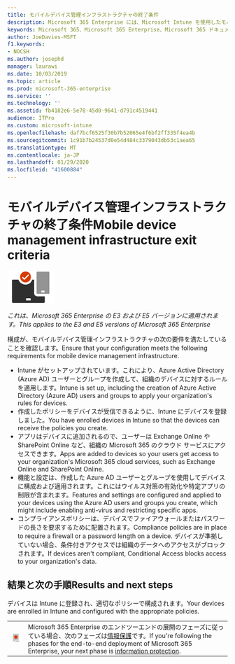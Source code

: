 ```yaml
---
title: モバイルデバイス管理インフラストラクチャの終了条件
description: Microsoft 365 Enterprise には、Microsoft Intune を使用したモバイルデバイス管理が含まれます。 要件と前提条件を確認し、Azure Active Directory リソースを使用して Intune を設定し、iOS、macOS、Android、および Windows デバイスを登録し、アプリを展開し、構成プロファイルを作成し、コンプライアンスポリシーを使用して、モバイルの条件付きアクセスを有効にします。Microsoft 365 Enterprise を使用したデバイス管理。
keywords: Microsoft 365、Microsoft 365 Enterprise、Microsoft 365 ドキュメント、モバイルデバイス管理、Intune
author: JoeDavies-MSFT
f1.keywords:
- NOCSH
ms.author: josephd
manager: laurawi
ms.date: 10/03/2019
ms.topic: article
ms.prod: microsoft-365-enterprise
ms.service: ''
ms.technology: ''
ms.assetid: fb4182e6-5e78-45d0-9641-d791c4519441
audience: ITPro
ms.custom: microsoft-intune
ms.openlocfilehash: daf7bcf6525f30b7b52065e4f6bf2ff335f4ea4b
ms.sourcegitcommit: 1c91b7b24537d0e54d484c3379043db53c1aea65
ms.translationtype: MT
ms.contentlocale: ja-JP
ms.lasthandoff: 01/29/2020
ms.locfileid: "41600884"
---
```

# <a name="mobile-device-management-infrastructure-exit-criteria"></a><span data-ttu-id="8ac03-105">モバイルデバイス管理インフラストラクチャの終了条件</span><span class="sxs-lookup"><span data-stu-id="8ac03-105">Mobile device management infrastructure exit criteria</span></span>

![フェーズ 5: モバイル デバイス管理](./media/deploy-foundation-infrastructure/mobiledevicemgmt_icon-small.png)

<span data-ttu-id="8ac03-107">*これは、Microsoft 365 Enterprise の E3 および E5 バージョンに適用されます。*</span><span class="sxs-lookup"><span data-stu-id="8ac03-107">*This applies to the E3 and E5 versions of Microsoft 365 Enterprise*</span></span>

<span data-ttu-id="8ac03-108">構成が、モバイルデバイス管理インフラストラクチャの次の要件を満たしていることを確認します。</span><span class="sxs-lookup"><span data-stu-id="8ac03-108">Ensure that your configuration meets the following requirements for mobile device management infrastructure.</span></span>

- <span data-ttu-id="8ac03-109">Intune がセットアップされています。これにより、Azure Active Directory (Azure AD) ユーザーとグループを作成して、組織のデバイスに対するルールを適用します。</span><span class="sxs-lookup"><span data-stu-id="8ac03-109">Intune is set up, including the creation of Azure Active Directory (Azure AD) users and groups to apply your organization's rules for devices.</span></span>
- <span data-ttu-id="8ac03-110">作成したポリシーをデバイスが受信できるように、Intune にデバイスを登録しました。</span><span class="sxs-lookup"><span data-stu-id="8ac03-110">You have enrolled devices in Intune so that the devices can receive the policies you create.</span></span>
- <span data-ttu-id="8ac03-111">アプリはデバイスに追加されるので、ユーザーは Exchange Online や SharePoint Online など、組織の Microsoft 365 のクラウド サービスにアクセスできます。</span><span class="sxs-lookup"><span data-stu-id="8ac03-111">Apps are added to devices so your users get access to your organization's Microsoft 365 cloud services, such as Exchange Online and SharePoint Online.</span></span>
- <span data-ttu-id="8ac03-112">機能と設定は、作成した Azure AD ユーザーとグループを使用してデバイスに構成および適用されます。これにはウイルス対策の有効化や特定アプリの制限が含まれます。</span><span class="sxs-lookup"><span data-stu-id="8ac03-112">Features and settings are configured and applied to your devices using the Azure AD users and groups you create, which might include enabling anti-virus and restricting specific apps.</span></span>
- <span data-ttu-id="8ac03-113">コンプライアンスポリシーは、デバイスでファイアウォールまたはパスワードの長さを要求するために配置されます。</span><span class="sxs-lookup"><span data-stu-id="8ac03-113">Compliance policies are in place to require a firewall or a password length on a device.</span></span> <span data-ttu-id="8ac03-114">デバイスが準拠していない場合、条件付きアクセスでは組織のデータへのアクセスがブロックされます。</span><span class="sxs-lookup"><span data-stu-id="8ac03-114">If devices aren't compliant, Conditional Access blocks access to your organization's data.</span></span>

## <a name="results-and-next-steps"></a><span data-ttu-id="8ac03-115">結果と次の手順</span><span class="sxs-lookup"><span data-stu-id="8ac03-115">Results and next steps</span></span>

<span data-ttu-id="8ac03-116">デバイスは Intune に登録され、適切なポリシーで構成されます。</span><span class="sxs-lookup"><span data-stu-id="8ac03-116">Your devices are enrolled in Intune and configured with the appropriate policies.</span></span>

|||
|:-------|:-----|
|![フェーズ 6: 情報保護](./media/deploy-foundation-infrastructure/infoprotection_icon-small.png)| <span data-ttu-id="8ac03-118">Microsoft 365 Enterprise のエンドツーエンドの展開のフェーズに従っている場合、次のフェーズは[情報保護](infoprotect-infrastructure.md)です。</span><span class="sxs-lookup"><span data-stu-id="8ac03-118">If you're following the phases for the end-to-end deployment of Microsoft 365 Enterprise, your next phase is [information protection](infoprotect-infrastructure.md).</span></span> |
